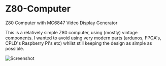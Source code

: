 # Z80-Computer
Z80 Computer with MC6847 Video Display Generator

This is a relatively simple Z80 computer, using (mostly) vintage components.
I wanted to avoid using very modern parts (ardunos, FPGA's, CPLD's Raspberry Pi's etc) whilst still keeping the design as simple as possible.

![Screenshot](images/test.jpg)


